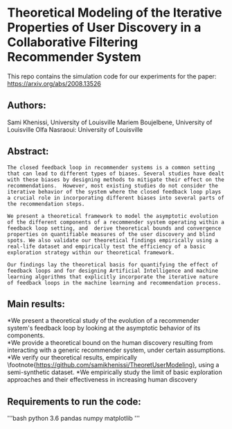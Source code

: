 # Theoretical Modeling of the Iterative Properties of User Discovery in a Collaborative Filtering Recommender System

This repo contains the simulation code for our experiments for the paper:  https://arxiv.org/abs/2008.13526

## Authors: 
Sami Khenissi, University of Louisville 
Mariem Boujelbene, University of Louisville 
Olfa Nasraoui: University of Louisville

## Abstract:

    The closed feedback loop in recommender systems is a common setting that can lead to different types of biases. Several studies have dealt with these biases by designing methods to mitigate their effect on the recommendations.  However, most existing studies do not consider the iterative behavior of the system where the closed feedback loop plays a crucial role in incorporating different biases into several parts of the recommendation steps.  

    We present a theoretical framework to model the asymptotic evolution of the different components of a recommender system operating within a feedback loop setting, and  derive theoretical bounds and convergence properties on quantifiable measures of the user discovery and blind spots. We also validate our theoretical findings empirically using a real-life dataset and empirically test the efficiency of a basic exploration strategy within our theoretical framework.  
    
    Our findings lay the theoretical basis for quantifying the effect of feedback loops and for designing Artificial Intelligence and machine learning algorithms that explicitly incorporate the iterative nature of feedback loops in the machine learning and recommendation process.


## Main results:

*We present a theoretical study of the evolution of a recommender system's feedback loop by looking at the asymptotic behavior of its components.   
*We provide a theoretical bound on the human discovery resulting from interacting with a generic recommender system, under certain assumptions. 
*We verify our theoretical results, empirically \footnote{https://github.com/samikhenissi/TheoretUserModeling}, using a semi-synthetic dataset.
*We empirically study the limit of basic exploration approaches and their effectiveness in  increasing human discovery

## Requirements to run the code:
'''bash
python 3.6
pandas
numpy
matplotlib
'''
